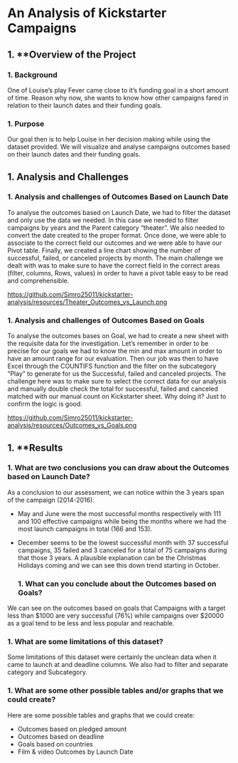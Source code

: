 # An Analysis of Kickstarter Campaigns

## 1. **Overview of the Project

   ### 1. Background

One of Louise’s play Fever came close to it’s funding goal in a short amount of time. Reason why now, she wants to know how other campaigns fared in relation to their launch dates and their funding goals.

   ### 1. Purpose

Our goal then is to help Louise in her decision making while using the dataset provided. We will visualize and analyse campaigns outcomes based on their launch dates and their funding goals.

## 1. Analysis and Challenges

   ### 1. Analysis and challenges of Outcomes Based on Launch Date
 
To analyse the outcomes based on Launch Date, we had to filter the dataset and only use the data we needed. In this case we needed to filter campaigns by years and the Parent category “theater”.  We also needed to convert the date created to the proper format. Once done, we were able to associate to the correct field our outcomes and we were able to have our Pivot table. Finally, we created a line chart showing the number of successful, failed, or canceled projects by month. 
The main challenge we dealt with was to make sure to have the correct field in the correct areas (filter, columns, Rows, values) in order to have a pivot table easy to be read and comprehensible. 

https://github.com/Simro25011/kickstarter-analysis/resources/Theater_Outcomes_vs_Launch.png


   ### 1. Analysis and challenges of Outcomes Based on Goals

To analyse the outcomes bases on Goal, we had to create a new sheet with the requisite data for the investigation. Let’s remember in order to be precise for our goals we had to know the min and max amount in order to have an amount range for our evaluation. Then our job was then to have Excel through the COUNTIFS function and the filter on the subcategory “Play” to generate for us the Successful, failed and canceled projects. 
The challenge here was to make sure to select the correct data for our analysis and manually double check the total for successful, failed and canceled matched with our manual count on Kickstarter sheet. Why doing it? Just to confirm the logic is good.

https://github.com/Simro25011/kickstarter-analysis/resources/Outcomes_vs_Goals.png










## 1. **Results

   ###  1. What are two conclusions you can draw about the Outcomes based on Launch Date? 

As a conclusion to our assessment, we can notice within the 3 years span of the campaign (2014-2016). 
*	May and June were the most successful months respectively with 111 and 100 effective campaigns while being the months where we had the most launch campaigns in total (166 and 153).
*	December seems to be the lowest successful month with 37 successful campaigns, 35 failed and 3 canceled for a total of 75 campaigns during that those 3 years. A plausible explanation can be the Christmas Holidays coming and we can see this down trend starting in October.


     ### 1. What can you conclude about the Outcomes based on Goals?

We can see on the outcomes based on goals that Campaigns with a target less than $1000 are very successful (76%) while campaigns over $20000 as a goal tend to be less and less popular and reachable.

   ### 1. What are some limitations of this dataset?

Some limitations of this dataset were certainly the unclean data when it came to launch at and deadline columns. We also had to filter and separate category and Subcategory.

   ### 1. What are some other possible tables and/or graphs that we could create?

Here are some possible tables and graphs that we could create:
* Outcomes based on pledged amount
*	Outcomes based on deadline
*	Goals based on countries 
*	Film & video Outcomes by Launch Date
